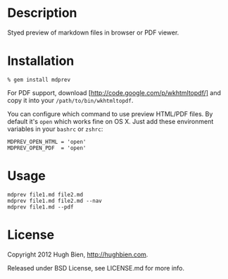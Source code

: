 Description
===========

Styed preview of markdown files in browser or PDF viewer.

Installation
============

    % gem install mdprev

For PDF support, download [http://code.google.com/p/wkhtmltopdf/] and copy it
into your `/path/to/bin/wkhtmltopdf`.

You can configure which command to use preview HTML/PDF files.  By default it's 
`open` which works fine on OS X.  Just add these environment variables in your
`bashrc` or `zshrc`:

    MDPREV_OPEN_HTML = 'open'
    MDPREV_OPEN_PDF  = 'open'

Usage
=====

    mdprev file1.md file2.md
    mdprev file1.md file2.md --nav
    mdprev file1.md --pdf

License
=======

Copyright 2012 Hugh Bien, http://hughbien.com.

Released under BSD License, see LICENSE.md for more info.

